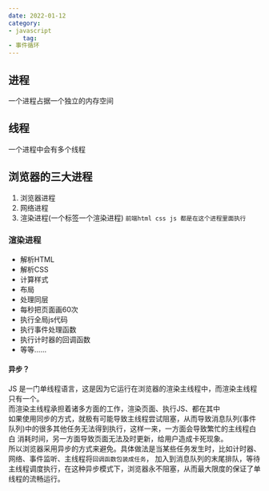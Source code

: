```yaml
---
date: 2022-01-12
category:
- javascript
	tag:
- 事件循环
---
```


## 进程
一个进程占据一个独立的内存空间
## 线程
一个进程中会有多个线程

## 浏览器的三大进程
1. 浏览器进程
2. 网络进程
3. 渲染进程(一个标签一个渲染进程) `前端html css js 都是在这个进程里面执行`

### 渲染进程
 - 解析HTML
 - 解析CSS
 - 计算样式
 - 布局
 - 处理同层
 - 每秒把页面画60次
 - 执行全局js代码
 - 执行事件处理函数
 - 执行计时器的回调函数
 - 等等......

#### 异步？

JS 是一门单线程语言，这是因为它运行在浏览器的渲染主线程中，而渲染主线程只有一个。  
而渲染主线程承担着诸多方面的工作，渲染页面、执行JS、都在其中  
如果使用同步的方式，就极有可能导致主线程尝试阻塞，从而导致消息队列(事件队列)中的很多其他任务无法得到执行，这样一来，一方面会导致繁忙的主线程白白
消耗时间，另一方面导致页面无法及时更新，给用户造成卡死现象。  
所以浏览器采用异步的方式来避免。具体做法是当某些任务发生时，比如计时器、网络、事件监听、主线程将`回调函数包装成任务`，
加入到消息队列的末尾排队，等待主线程调度执行，在这种异步模式下，浏览器永不阻塞，从而最大限度的保证了单线程的流畅运行。
